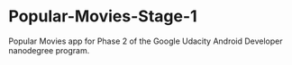 # Popular-Movies-Stage-1
Popular Movies app for Phase 2 of the Google Udacity Android Developer nanodegree program.

